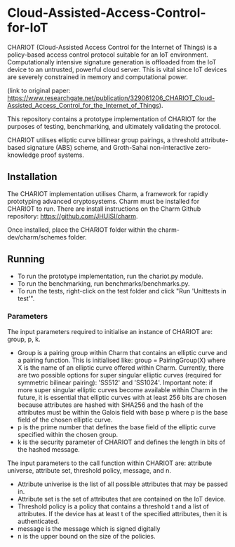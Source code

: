 # Cloud-Assisted-Access-Control-for-IoT

CHARIOT (Cloud-Assisted Access Control for the Internet of Things) is a policy-based access control protocol suitable for an IoT environment.
Computationally intensive signature generation is offloaded from the IoT device to an untrusted, powerful cloud server. This is vital since IoT devices are severely constrained in memory and computational power.

(link to original paper: https://www.researchgate.net/publication/329061206_CHARIOT_Cloud-Assisted_Access_Control_for_the_Internet_of_Things).

This repository contains a prototype implementation of CHARIOT for the purposes of testing, benchmarking, and ultimately validating the protocol.

CHARIOT utilises elliptic curve billinear group pairings, a threshold attribute-based signature (ABS) scheme, and Groth-Sahai non-interactive zero-knowledge proof systems.


## Installation

The CHARIOT implementation utilises Charm, a framework for rapidly prototyping advanced cryptosystems. Charm must be installed for CHARIOT to run. There are install instructions on the Charm Github repository: https://github.com/JHUISI/charm.

Once installed, place the CHARIOT folder within the charm-dev/charm/schemes folder. 


## Running

- To run the prototype implementation, run the chariot.py module.
- To run the benchmarking, run benchmarks/benchmarks.py.
- To run the tests, right-click on the test folder and click "Run 'Unittests in test'". 

### Parameters
The input parameters required to initialise an instance of CHARIOT are: group, p, k.
- Group is a pairing group within Charm that contains an elliptic curve and a pairing function. This is initialised like: group = PairingGroup(X) where X is the name of an elliptic curve offered within Charm. Currently, there are two possible options for super singular elliptic curves (required for symmetric bilinear pairing): 'SS512' and 'SS1024'. Important note: if more super singular elliptic curves become available within Charm in the future, it is essential that elliptic curves with at least 256 bits are chosen because attributes are hashed with SHA256 and the hash of the attributes must be within the Galois field with base p where p is the base field of the chosen elliptic curve.
- p is the prime number that defines the base field of the elliptic curve specified within the chosen group.
- k is the security parameter of CHARIOT and defines the length in bits of the hashed message.

The input parameters to the call function within CHARIOT are: attribute universe, attribute set, threshold policy, message, and n.
- Attribute univerise is the list of all possible attributes that may be passed in.
- Attribute set is the set of attributes that are contained on the IoT device.
- Threshold policy is a policy that contains a threshold t and a list of attributes. If the device has at least t of the specified attributes, then it is authenticated.
- message is the message which is signed digitally
- n is the upper bound on the size of the policies.
